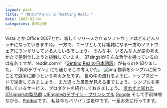 ```yaml
---
layout: post
title: "『負のデザイン』と『Getting Real』"
date: 2007-02-04
categories: 創作心理
---
```

Vista とか Office 2007とか、新しくリリースされるソフトウェアはどんどんリッチになっていきますね。
一方で、ユーザとしては複雑になる一方のソフトウェアにウンザリしている人もいるでしょう。
そんな中、いろんな人が逆の考えかたで差別化しようと挑戦しています。
37singalがそんな哲学を持っているのは有名ですが、reddit.comで『[Getting Realの日本語訳](http://gettingreal.37signals.com/GR_jap.php)』が有るのを知りました。
『負のデザイン』にも通じるこの考えかた。
 ![img](http://gettingreal.37signals.com/images/homecover.jpg)
物事をシンプルに保つことで競争に勝つという考えかたです。
世の中の流れをよそに、トップスピードで逆走してみましょう。
また違った風景が見える事でしょう。
シンプルを実践しているサービス、プロダクトを紹介しておきましょう。
[言わずと知れた37signalsの製品群](http://gettingreal.37signals.com/GR_jap.php)
[UIEngineのデザイン・プリンシプル](http://blog.japan.cnet.com/nakajima/archives/003514.html)
[Google](http://www.google.co.jp/)
そして手前味噌ながら、[Predoc](http://www.netfort.gr.jp/~kiyoka/predoc/)です。
私は今もバリバリ逆走中です。一足お先に行ってます。

